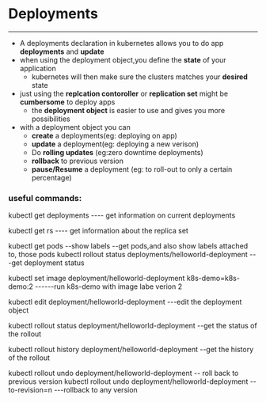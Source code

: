 # Deployments
---------------------
 - A deployments declaration in kubernetes allows you to do app **deployments** and **update**
 - when using the deployment object,you define the **state** of your application
   - kubernetes will then make sure the clusters matches your **desired** state
 - just using the **replcation contoroller** or **replication set** might be **cumbersome** to deploy apps
   - the **deployment object** is easier to use and gives you more possibilities
 - with a deployment object you can 
    - **create** a deployments(eg: deploying on app)
    - **update** a deployment(eg: deploying a new verison)
    - Do **rolling updates** (eg:zero downtime deployments)
    - **rollback** to previous version
    - **pause/Resume** a deployment (eg: to roll-out to only a certain percentage)


### useful commands:


kubectl get deployments ---- get information on current deployments

kubectl get rs ---- get information about the replica set

kubectl get pods --show labels --get pods,and also show labels attached to, those pods
kubectl rollout status deployments/helloworld-deployment  ---get deployment status


kubectl set image deployment/helloworld-deployment k8s-demo=k8s-demo:2 ------run k8s-demo with image labe verion 2


kubectl edit deployment/helloworld-deployment   ---edit the deployment object

kubectl rollout status deployment/helloworld-deployment --get the status of the rollout

kubectl rollout history deployment/helloworld-deployment --get the history of the rollout

kubectl rollout undo deployment/helloworld-deployment  -- roll back to previous version
kubectl rollout undo deployment/helloworld-deployment --to-revision=n  ---rollback to any version 
